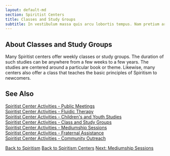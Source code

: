 ```yaml
---
layout: default-md
section: Spiritist Centers
title: Classes and Study Groups
subtitle: In vestibulum massa quis arcu lobortis tempus. Nam pretium arcu in odio vulputate luctus.
---
```


## About Classes and Study Groups

Many Spiritist centers offer weekly classes or study groups.  The duration of such studies can be anywhere from a few weeks to a few years.   The studies are centered around a particular book or theme.  Likewise, many centers also offer a class that teaches the basic principles of Spiritism to newcomers.  


## See Also
[Spiritist Center Activities - Public Meetings](public-meetings)  
[Spiritist Center Activities - Fluidic Therapy](fluidic-therapy)  
[Spiritist Center Activities - Children's and Youth Studies](children-youth-studies)  
[Spiritist Center Activities - Class and Study Groups](study-groups)  
[Spiritist Center Activities - Mediumship Sessions](mediumship-sessions)  
[Spiritist Center Activities - Fraternal Assistance](fraternal-assistance)  
[Spiritist Center Activities - Community Outreach](community-outreach) 


<a href="/spiritism" class="button">Back to Spiritism</a>
<a href="/spiritism/centers" class="button">Back to Spiritism Centers</a>
<a href="mediumship-sessions" class="button">Next: Mediumship Sessions</a>